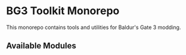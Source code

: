 # BG3 Toolkit Monorepo

This monorepo contains tools and utilities for Baldur's Gate 3 modding.

## Available Modules
